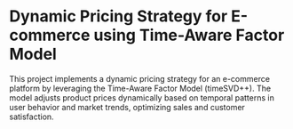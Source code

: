 # Dynamic Pricing Strategy for E-commerce using Time-Aware Factor Model


This project implements a dynamic pricing strategy for an e-commerce platform by leveraging the Time-Aware Factor Model (timeSVD++). The model adjusts product prices dynamically based on temporal patterns in user behavior and market trends, optimizing sales and customer satisfaction.
